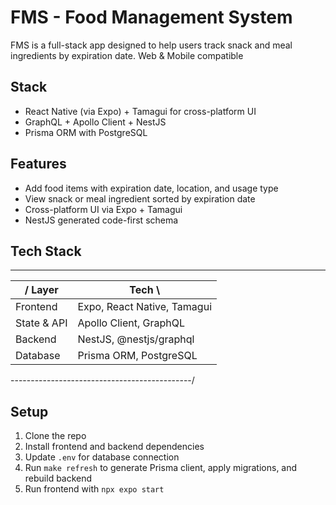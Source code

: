 # FMS - Food Management System

FMS is a full-stack app designed to help users track snack and meal ingredients by expiration date. Web & Mobile compatible

## Stack
- React Native (via Expo) + Tamagui for cross-platform UI
- GraphQL + Apollo Client + NestJS
- Prisma ORM with PostgreSQL

## Features

- Add food items with expiration date, location, and usage type
- View snack or meal ingredient sorted by expiration date
- Cross-platform UI via Expo + Tamagui
- NestJS generated code-first schema

## Tech Stack
 ______________________________________________
/ Layer         | Tech                         \
|---------------|------------------------------|
| Frontend      | Expo, React Native, Tamagui  |
| State & API   | Apollo Client, GraphQL       |
| Backend       | NestJS, @nestjs/graphql      |
| Database      | Prisma ORM, PostgreSQL       |
 \---------------------------------------------/

## Setup

1. Clone the repo
2. Install frontend and backend dependencies
3. Update `.env` for database connection
4. Run `make refresh` to generate Prisma client, apply migrations, and rebuild backend
5. Run frontend with `npx expo start`
